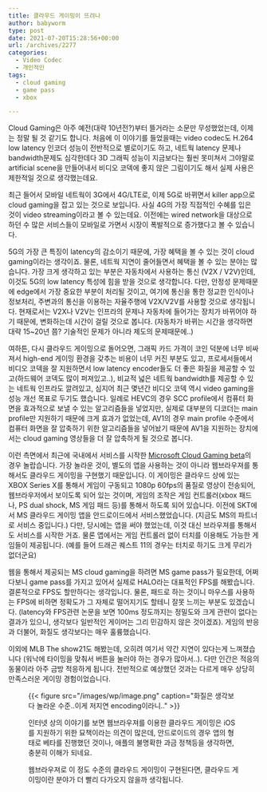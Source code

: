 ```yaml
---
title: 클라우드 게이밍이 뜨려나
author: babyworm
type: post
date: 2021-07-20T15:28:56+00:00
url: /archives/2277
categories:
  - Video Codec
  - 개인적인
tags:
  - cloud gaming
  - game pass
  - xbox

---
```

Cloud Gaming은 아주 예전(대략 10년전?)부터 뜰거라는 소문만 무성했었는데, 이제는 정말 될 것 같기도 합니다. 처음에 이 이야기를 들었을때는 video codec도 H.264 low latency 인코더 성능이 전반적으로 별로이기도 하고, 네트웍 latency 문제나 bandwidth문제도 심각한데다 3D 그래픽 성능이 지금보다는 훨씬 못미쳐서 그야말로 artificial scene을 만들어내서 비디오 코덱에 좋지 않은 그림이기도 해서 실제 사용은 제한적일 것으로 생각했는데요. 

최근 들어서 모바일 네트웍이 3G에서 4G/LTE로, 이제 5G로 바뀌면서 killer app으로 cloud gaming을 잡고 있는 것으로 보입니다. 사실 4G의 가장 직접적인 수혜를 입은 것이 video streaming이라고 볼 수 있는데요. 이전에는 wired network을 대상으로 하던 수 많은 서비스들이 모바일로 가면서 시장이 폭발적으로 증가했다고 볼 수 있습니다. 

5G의 가장 큰 특징이 latency의 감소이기 때문에, 가장 혜택을 볼 수 있는 것이 cloud gaming이라는 생각이죠. 물론, 네트웍 지연이 줄어들면서 혜택을 볼 수 있는 분야는 많습니다. 가장 크게 생각하고 있는 부분은 자동차에서 사용하는 통신 (V2X / V2V)인데, 이것도 5G의 low latency 특성에 힘을 받을 것으로 생각합니다. 다만, 안정성 문제때문에 edge에서 가장 중요한 부분이 처리될 것이고, 여기에 통신을 통한 정교한 인식이나 정보처리, 주변과의 통신을 이용하는 자율주행에 V2X/V2V를 사용할 것으로 생각됩니다. 현재로서는 V2X나 V2V는 인프라의 문제나 자동차에 들어가는 장치가 바뀌어야 하기 때문에, 변화하는데 시간이 걸릴 것으로 봅니다. (자동차가 바뀌는 시간을 생각하면 대략 15~20년 쯤? 기술적인 문제가 아니라 제도의 문제때문에..)

여하튼, 다시 클라우드 게이밍으로 돌어오면, 그래픽 카드 가격이 코인 덕분에 너무 비싸져서 high-end 게이밍 환경을 갖추는 비용이 너무 커진 부분도 있고, 프로세서들에서 비디오 코덱을 잘 지원하면서 low latency encoder들도 더 좋은 화질을 제공할 수 있고(하드웨어 코덱도 많이 퍼져있고..), 비교적 넓은 네트웍 bandwidth를 제공할 수 있는 네트웍 인프라도 깔려있고, 심지어 최근 몇년간 비디오 코덱 역시 video gaming을 성능 개선 목표로 두기도 했습니다. 일례로 HEVC의 경우 SCC profile에서 컴퓨터 화면을 효과적으로 보낼 수 있는 알고리즘들을 넣었지만, 실제로 대부분의 디코더는 main profile만 지원하기 때문에 크게 효과가 없었는데, AV1의 경우 main profile 수준에서 컴퓨터 화면을 잘 압축하기 위한 알고리즘들을 넣어놨기 때문에 AV1을 지원하는 장치에서는 cloud gaming 영상들을 더 잘 압축하게 될 것으로 봅니다. 

이런 측면에서 최근에 국내에서 서비스를 시작한 <a rel="noreferrer noopener" href="http://Xbox Cloud Gaming" target="_blank">Microsoft Cloud Gaming beta</a>의 경우 놀랍습니다. 가장 놀라운 것이, 별도의 앱을 사용하는 것이 아니라 웹브라우져를 통해서도 클라우드 게이밍을 구현했기 때문입니다. 이 게이밍은 클라우드 상에 있는 XBOX Series X를 통해서 게임이 구동되고 1080p 60fps의 품질로 영상이 전송되어, 웹브라우저에서 보이도록 되어 있는 것이며, 게임의 조작은 게임 컨트롤러(xbox 패드나, PS dual shock, MS 게임 패드 등)를 통해서 하도록 되어 있습니다. 이전에 SKT에서 MS 클라우드 게이밍 앱을 안드로이드에서 서비스했었습니다. (지금도 MS의 파트너로 서비스 중입니다.) 다만, 당시에는 앱을 써야 했었는데, 이것 대신 브라우져를 통해서도 서비스를 시작한 거죠. 물론 앱에서는 게임 컨트롤러 없이 터치를 이용해도 가능한 게임들이 제공됩니다. (예를 들어 드래곤 퀘스트 11의 경우는 터치로 하기도 크게 무리가 없더군요)

웹을 통해서 제공되는 MS cloud gaming을 하려면 MS game pass가 필요한데, 어쩌다보니 game pass를 가지고 있어서 실제로 HALO라는 대표적인 FPS를 해봤습니다. 결론적으로 FPS도 할만하다는 생각입니다. 물론, 패드로 하는 것이니 마우스를 사용하는 FPS에 비하면 정확도가 그 자체로 떨어지기도 할테니 잘못 느끼는 부분도 있겠습니다. (latency와 FPS관련 논문을 보면 100ms 정도까지는 정밀도와 크게 관련이 없다는 결과가 있으니, 생각보다 일반적인 게이머는 그리 민감하지 않은 것이겠죠). 게임의 반응과 더불어, 화질도 생각보다는 매우 훌륭했습니다. 

이외에 MLB The show21도 해봤는데, 오히려 여기서 약간 지연이 있다는게 느껴졌습니다 (워낙에 타이밍을 맞춰서 버튼을 눌러야 하는 경우가 많아서..). 다만 인간은 적응의 동물이라 아주 금방 적응하게 됩니다. 전반적으로 예상했던 것과는 다르게 매우 상당히 만족스러운 게이밍 경험이었습니다.<figure class="wp-block-image size-large">

{{< figure src="/images/wp/image.png" caption="화질은 생각보다 놀라운 수준..이게 저지연 encoding이라니.." >}}

인터넷 상의 이야기를 보면 웹브라우져를 이용한 클라우드 게이밍은 iOS를 지원하기 위한 묘책이라는 의견이 많은데, 안드로이드의 경우 앱의 형태로 베타를 진행했던 것이나, 애플의 불명확한 과금 정책등을 생각하면, 충분히 이해가 되네요. 

웹브라우져로 이 정도 수준의 클라우드 게이밍이 구현된다면, 클라우드 게이밍이란 분야가 더 빨리 다가오지 않을까 생각됩니다.

 [1]: https://i0.wp.com/babyworm.net/wordpress/wp-content/uploads/2021/07/image.png
